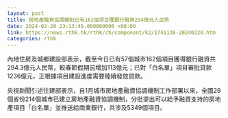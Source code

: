 ```yaml
---
layout: post
title: 房地產融資協調機制已有162個項目獲銀行融資294億元人民幣
date: 2024-02-20 23:13:45.000000000 +08:00
link: https://news.rthk.hk/rthk/ch/component/k2/1741138-20240220.htm
categories: rthk
---
```


內地住房及城鄉建設部表示，截至今日已有57個城市162個項目獲得銀行融資共294.3億元人民幣，較春節假期前增加113億元；已對「白名單」項目審批貸款1236億元，正根據項目建設進度需要陸續發放貸款。

央視新聞引述住建部表示，自1月城市房地產融資協調機制工作部署以來，全國29個省份214個城市已建立房地產融資協調機制，分批提出可以給予融資支持的房地產項目「白名單」並推送給商業銀行，共涉及5349個項目。
